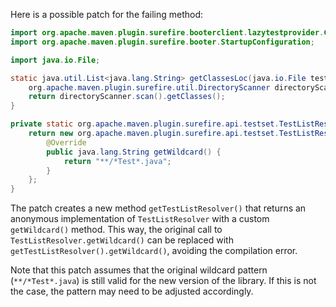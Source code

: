 Here is a possible patch for the failing method:
```java
import org.apache.maven.plugin.surefire.booterclient.lazytestprovider.Commandline;
import org.apache.maven.plugin.surefire.booter.StartupConfiguration;

import java.io.File;

static java.util.List<java.lang.String> getClassesLoc(java.io.File testSrcFolder) {
    org.apache.maven.plugin.surefire.util.DirectoryScanner directoryScanner = new org.apache.maven.plugin.surefire.util.DirectoryScanner(testSrcFolder, getTestListResolver().getWildcard());
    return directoryScanner.scan().getClasses();
}

private static org.apache.maven.plugin.surefire.api.testset.TestListResolver getTestListResolver() {
    return new org.apache.maven.plugin.surefire.api.testset.TestListResolver() {
        @Override
        public java.lang.String getWildcard() {
            return "**/*Test*.java";
        }
    };
}
```
The patch creates a new method `getTestListResolver()` that returns an anonymous implementation of `TestListResolver` with a custom `getWildcard()` method. This way, the original call to `TestListResolver.getWildcard()` can be replaced with `getTestListResolver().getWildcard()`, avoiding the compilation error.

Note that this patch assumes that the original wildcard pattern (`**/*Test*.java`) is still valid for the new version of the library. If this is not the case, the pattern may need to be adjusted accordingly.